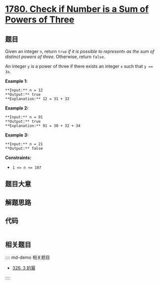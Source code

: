 # [1780. Check if Number is a Sum of Powers of Three](https://leetcode.com/problems/check-if-number-is-a-sum-of-powers-of-three)

## 题目

Given an integer `n`, return `true` _if it is possible to represent_`n` _as
the sum of distinct powers of three._ Otherwise, return `false`.

An integer `y` is a power of three if there exists an integer `x` such that `y
== 3x`.



**Example 1:**

    
    
    **Input:** n = 12
    **Output:** true
    **Explanation:** 12 = 31 + 32
    

**Example 2:**

    
    
    **Input:** n = 91
    **Output:** true
    **Explanation:** 91 = 30 + 32 + 34
    

**Example 3:**

    
    
    **Input:** n = 21
    **Output:** false
    



**Constraints:**

  * `1 <= n <= 107`


## 题目大意

## 解题思路

## 代码

```javascript

```

## 相关题目

:::: md-demo 相关题目
- [326. 3 的幂](https://leetcode.com/problems/power-of-three)

::::
